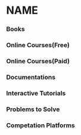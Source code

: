 # NAME

### Books

### Online Courses(Free)

### Online Courses(Paid)

### Documentations

### Interactive Tutorials

### Problems to Solve

### Competation Platforms
